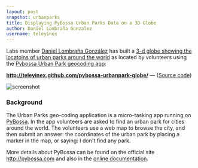 ```yaml
---
layout: post
snapshot: urbanparks
title: Displaying PyBossa Urban Parks Data on a 3D Globe
author: Daniel Lombraña Gonzalez
username: teleyinex
---
```


Labs member [Daniel Lombraña González](http://twitter.com/teleyinex) has built a [3-d globe showing the locatoins of urban parks around the world](http://teleyinex.github.com/pybossa-urbanpark-globe/) as located by volunteers using the [Pybossa Urban Park geocoding app](http://pybossa.com/app/urbanpark):

**<http://teleyinex.github.com/pybossa-urbanpark-globe/>** &mdash; ([Source code](https://github.com/teleyinex/pybossa-urbanpark-globe))

<img src="https://p.twimg.com/AxxDoY9CIAET_0L.png:large" alt="screenshot" />

### Background

The Urban Parks geo-coding application is a micro-tasking app running on [PyBossa](http://pybossa.com). In the app volunteers are asked to find an urban park for cities around the world. The volunteers use a web map to browse the city, and then submit an answer: the coordinates of the urban park by placing a marker in the map, or saying: I don't find any park.

More details about PyBossa can be found on the official site <http://pybossa.com> and also in the <a href="docs.pybossa.com">online documentation</a>.

